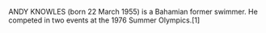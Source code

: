 ANDY KNOWLES (born 22 March 1955) is a Bahamian former swimmer. He competed in two events at the 1976 Summer Olympics.[1]
